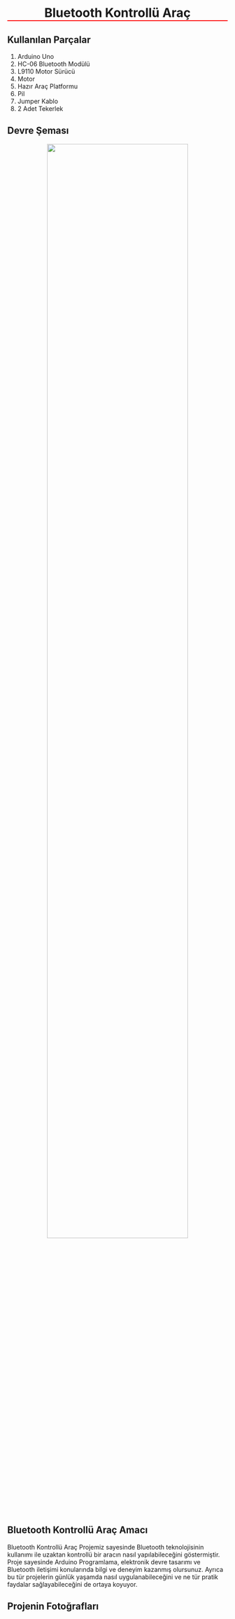 <h1 style="border-bottom: 2px solid red; text-align: center;">Bluetooth Kontrollü Araç</h1>

## Kullanılan Parçalar
1. Arduino Uno
2. HC-06 Bluetooth Modülü
3. L9110 Motor Sürücü
4. Motor
5. Hazır Araç Platformu
6. Pil
7. Jumper Kablo
8. 2 Adet Tekerlek

## Devre Şeması

<div style="text-align: center;">
  <img src="https://github.com/IKaanGrck/BluetoothControlledVehicle/assets/115939095/3742ccf9-489e-4492-8b65-2e7930fd28fe" alt="" width= "80%" />
</div>

## Bluetooth Kontrollü Araç Amacı
Bluetooth Kontrollü Araç Projemiz sayesinde Bluetooth teknolojisinin kullanımı ile uzaktan 
kontrollü bir aracın nasıl yapılabileceğini göstermiştir. Proje sayesinde Arduino Programlama, elektronik devre tasarımı ve Bluetooth iletişimi 
konularında bilgi ve deneyim kazanmış olursunuz. Ayrıca bu tür projelerin günlük yaşamda nasıl 
uygulanabileceğini ve ne tür pratik faydalar sağlayabileceğini de ortaya koyuyor. 

## Projenin Fotoğrafları
<div style="display: flex; flex-wrap: wrap; justify-content: center; gap: 12px;">
  <div style="flex: 1; min-width: 100px; max-width: 200px;">
    <img src="" />
  </div>
